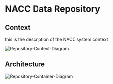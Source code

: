 # NACC Data Repository

## Context 

this is the description of the NACC system context

![Repository-Context-Diagram](images/structurizr-RepositoryContext.svg)



## Architecture

![Repository-Container-Diagram](images/structurizr-RepositoryContainers.svg)